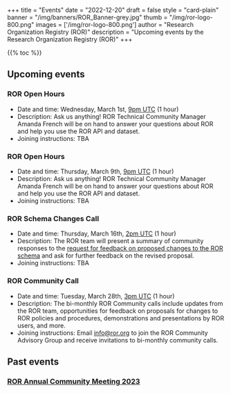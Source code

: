 +++
title = "Events" 
date = "2022-12-20" 
draft = false 
style = "card-plain" 
banner = "/img/banners/ROR_Banner-grey.jpg" 
thumb = "/img/ror-logo-800.png" 
images = ['/img/ror-logo-800.png']
author = "Research Organization Registry (ROR)" 
description = "Upcoming events by the Research Organization Registry (ROR)"
+++

{{% toc %}}

## Upcoming events

### ROR Open Hours 
- Date and time: Wednesday, March 1st, [9pm UTC](https://www.timeanddate.com/worldclock/fixedtime.html?msg=ROR+Open+Hours&iso=20230301T21&p1=%3A&ah=1) (1 hour)
- Description: Ask us anything! ROR Technical Community Manager Amanda French will be on hand to answer your questions about ROR and help you use the ROR API and dataset. 
- Joining instructions: TBA

### ROR Open Hours 
- Date and time: Thursday, March 9th, [9pm UTC](https://www.timeanddate.com/worldclock/fixedtime.html?msg=ROR+Open+Hours&iso=20230309T14&p1=1440&ah=1) (1 hour)
- Description: Ask us anything! ROR Technical Community Manager Amanda French will be on hand to answer your questions about ROR and help you use the ROR API and dataset.
- Joining instructions: TBA

### ROR Schema Changes Call
- Date and time: Thursday, March 16th, [2pm UTC](https://www.timeanddate.com/worldclock/fixedtime.html?msg=ROR+Schema+Changes+Call&iso=20230316T14&p1=%3A) (1 hour)
- Description: The ROR team will present a summary of community responses to the [request for feedback on proposed changes to the ROR schema](https://ror.org/blog/2022-12-14-schema-scheming/) and ask for further feedback on the revised proposal. 
- Joining instructions: TBA

### ROR Community Call
- Date and time: Tuesday, March 28th, [3pm UTC](https://www.timeanddate.com/worldclock/fixedtime.html?msg=ROR+Community+Call+March+2023&iso=20230328T15&p1=1440&ah=1) (1 hour) 
- Description: The bi-monthly ROR Community calls include updates from the ROR team, opportunities for feedback on proposals for changes to ROR policies and procedures, demonstrations and presentations by ROR users, and more. 
- Joining instructions: Email [info@ror.org](mailto:info@ror.org) to join the ROR Community Advisory Group and receive invitations to bi-monthly community calls. 


## Past events 

### [ROR Annual Community Meeting 2023](2023-01-31-annual-ror-community-meeting)

